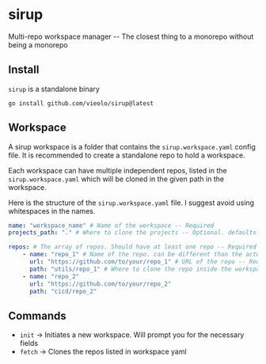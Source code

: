 # sirup
Multi-repo workspace manager -- The closest thing to a monorepo without being a monorepo

## Install
`sirup` is a standalone binary

```
go install github.com/vieolo/sirup@latest
```

## Workspace
A sirup workspace is a folder that contains the `sirup.workspace.yaml` config file. It is recommended to create a standalone repo to hold a workspace.

Each workspace can have multiple independent repos, listed in the `sirup.workspace.yaml` which will be cloned in the given path in the workspace.

Here is the structure of the `sirup.workspace.yaml` file. I suggest avoid using whitespaces in the names.

```yaml
name: "workspace_name" # Name of the workspace -- Required
projects_path: "." # Where to clone the projects -- Optional. defaults: "."

repos: # The array of repos. Should have at least one repo -- Required
    - name: "repo_1" # Name of the repo. can be different than the actual repo name -- Required
      url: "https://github.com/to/your/repo_1" # URL of the repo -- Required
      path: "utils/repo_1" # Where to clone the repo inside the workspace -- Required
    - name: "repo_2"
      url: "https://github.com/to/your/repo_2"
      path: "cicd/repo_2"
```

## Commands

- `init` -> Initiates a new workspace. Will prompt you for the necessary fields
- `fetch` -> Clones the repos listed in workspace yaml
